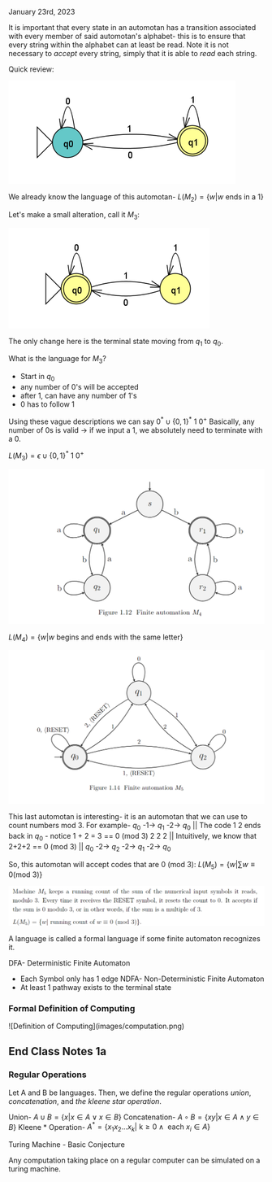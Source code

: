 January 23rd, 2023

It is important that every state in an automotan has a transition associated with every member of said automotan's alphabet- this is to ensure that every string within the alphabet can at least be read. Note it is not necessary to <i>accept</i> every string, simply that it is able to <i>read</i> each string.

Quick review:

![Automotan M_2](images/m2.png)

We already know the language of this automotan- $L(M_2) = \{ w | w \text{ ends in a 1} \}$

Let's make a small alteration, call it $M_3$:

![Automotan M_3](images/m3.png)

The only change here is the terminal state moving from $q_1$ to $q_0$.

What is the language for $M_3$?

- Start in $q_0$
- any number of 0's will be accepted
- after 1, can have any number of 1's
- 0 has to follow 1

Using these vague descriptions we can say $0^* \cup \{0, 1\}^* \ 1 \ 0^+$
Basically, any number of 0s is valid -> if we input a 1, we absolutely need to terminate with a 0.

$L(M_3) = \epsilon \cup \{0, 1\}^* \ 1 \ 0^+$

![Automotan M_4](images/m4.png)

$L(M_4) = \{w | w \text{ begins and ends with the same letter} \}$

![Automotan M_5](images/m5.png)

This last automotan is interesting- it is an automotan that we can use to count numbers mod 3. For example-
$q_0$ -1-> $q_1$ -2-> $q_0$ || The code 1 2 ends back in $q_0$ - notice 1 + 2 = 3 == 0 (mod 3)
2 2 2 || Intuitively, we know that 2+2+2 == 0 (mod 3) || $q_0$ -2-> $q_2$ -2-> $q_1$ -2-> $q_0$

So, this automotan will accept codes that are 0 (mod 3):
$L(M_5) = \{ w | \sum{w} \equiv 0 (\text{mod 3})\}$

![Description of M_5 Language](images/desc_m5.png)


A language is called a formal language if some finite automaton recognizes it.

DFA- Deterministic Finite Automaton
- Each Symbol only has 1 edge
NDFA- Non-Deterministic Finite Automaton
- At least 1 pathway exists to the terminal state

<h3> Formal Definition of Computing </h3>
![Definition of Computing](images/computation.png)

<h2> End Class Notes 1a </h2>

<h3> Regular Operations </h3>

Let A and B be languages. Then, we define the regular operations *union*, *concatenation*, and *the kleene star operation*.

Union- $A \cup B = \{ x | x \in A \vee x \in B \}$
Concatenation- $A \circ B = \{ xy | x \in A \wedge y \in B\}$
Kleene * Operation- $A^* = \{ x_1 x_2 \text{...} x_k \text{| k} \geq 0 \wedge \text{ each } x_i \in A \}$


Turing Machine - Basic Conjecture

Any computation taking place on a regular computer can be simulated on a turing machine.